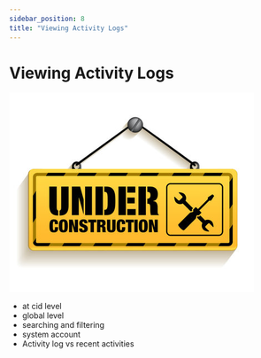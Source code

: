 ```yaml
---
sidebar_position: 8
title: "Viewing Activity Logs"
---
```


# Viewing Activity Logs

![Under Construction](./../img/under-construction.jpg)


- at cid level
- global level
- searching and filtering
- system account
- Activity log vs recent activities

